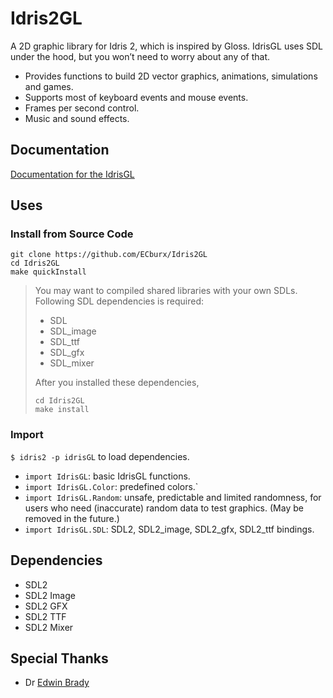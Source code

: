 # Idris2GL

A 2D graphic library for Idris 2, which is inspired by Gloss. IdrisGL uses SDL under the hood, but you won’t need to worry about any of that.

- Provides functions to build 2D vector graphics, animations, simulations and games.
- Supports most of keyboard events and mouse events.
- Frames per second control.
- Music and sound effects.

## Documentation

[Documentation for the IdrisGL](https://idrisgl.readthedocs.io/)

## Uses

### Install from Source Code

```
git clone https://github.com/ECburx/Idris2GL
cd Idris2GL
make quickInstall
```

> You may want to compiled shared libraries with your own SDLs. Following SDL dependencies is required:
> 
> - SDL
> - SDL_image
> - SDL_ttf
> - SDL_gfx
> - SDL_mixer
> 
> After you installed these dependencies,
> 
> ```
> cd Idris2GL
> make install
> ```

### Import

`$ idris2 -p idrisGL` to load dependencies.

- `import IdrisGL`: basic IdrisGL functions.
- `import IdrisGL.Color`: predefined colors.`
- `import IdrisGL.Random`: unsafe, predictable and limited randomness, for users who need (inaccurate) random data to test graphics. (May be removed in the future.)
- `import IdrisGL.SDL`: SDL2, SDL2_image, SDL2_gfx, SDL2_ttf bindings.

## Dependencies

- SDL2
- SDL2 Image
- SDL2 GFX
- SDL2 TTF
- SDL2 Mixer

## Special Thanks

- Dr [Edwin Brady](https://github.com/edwinb)

